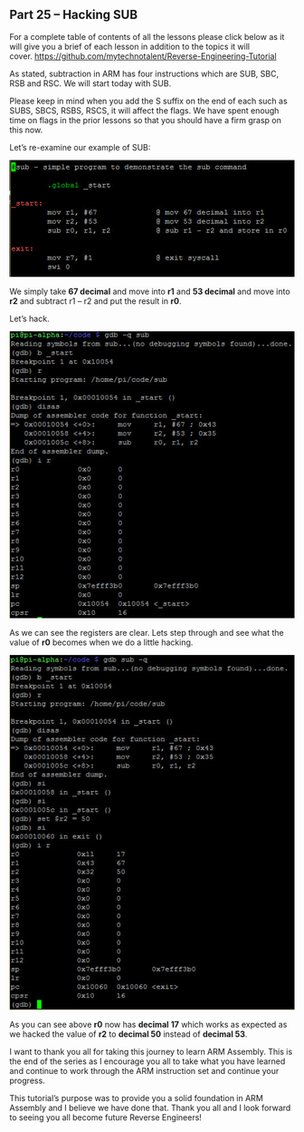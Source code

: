 ## Part 25 – Hacking SUB

For a complete table of contents of all the lessons please click below as it will give you a brief of each lesson in addition to the topics it will cover.&nbsp;https://github.com/mytechnotalent/Reverse-Engineering-Tutorial

As stated, subtraction in ARM has four instructions which are SUB, SBC, RSB and RSC. We will start today with SUB.

Please keep in mind when you add the S suffix on the end of each such as SUBS, SBCS, RSBS, RSCS, it will affect the flags. We have spent enough time on flags in the prior lessons so that you should have a firm grasp on this now.

Let’s re-examine our example of SUB:

<div class="slate-resizable-image-embed slate-image-embed__resize-full-width"><img src="/imgs/1520108821352.jpg"/></div>

We simply take __67 decimal__ and move into __r1__ and __53 decimal__ and move into __r2__ and subtract r1 – r2 and put the result in __r0__.

Let’s hack.

<div class="slate-resizable-image-embed slate-image-embed__resize-full-width"><img src="/imgs/1520481500035.jpg"/></div>

As we can see the registers are clear. Lets step through and see what the value of __r0__ becomes when we do a little hacking.

<div class="slate-resizable-image-embed slate-image-embed__resize-full-width"><img src="/imgs/1520195082047.jpg"/></div>

As you can see above __r0__ now has __decimal__ __17__ which works as expected as we hacked the value of __r2__ to __decimal 50__ instead of __decimal 53__.

I want to thank you all for taking this journey to learn ARM Assembly. This is the end of the series as I encourage you all to take what you have learned and continue to work through the ARM instruction set and continue your progress.

This tutorial’s purpose was to provide you a solid foundation in ARM Assembly and I believe we have done that. Thank you all and I look forward to seeing you all become future Reverse Engineers!